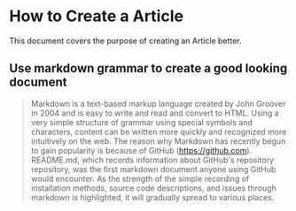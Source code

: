 # How to Create a Article
This document covers the purpose of creating an Article better.

## Use markdown grammar to create a good looking document
> Markdown is a text-based markup language created by John Groover in 2004 and is easy to write and read and convert to HTML. Using a very simple structure of grammar using special symbols and characters, content can be written more quickly and recognized more intuitively on the web. The reason why Markdown has recently begun to gain popularity is because of GitHub (https://github.com). README.md, which records information about GitHub's repository repository, was the first markdown document anyone using GitHub would encounter. As the strength of the simple recording of installation methods, source code descriptions, and issues through markdown is highlighted, it will gradually spread to various places.
